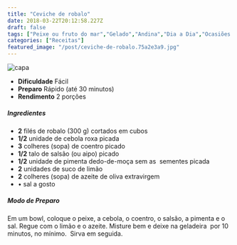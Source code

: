 ```yaml
---
title: "Ceviche de robalo"
date: 2018-03-22T20:12:58.227Z
draft: false
tags: ["Peixe ou fruto do mar","Gelado","Andina","Dia a Dia","Ocasiões Especiais","Leve e Saudável","Alimentação saudável","receita saudável"]
categories: ["Receitas"]
featured_image: "/post/ceviche-de-robalo.75a2e3a9.jpg"
---
```


![capa](/post/ceviche-de-robalo.75a2e3a9.jpg)

*   **Dificuldade** Fácil
*   **Preparo** Rápido (até 30 minutos)
*   **Rendimento** 2 porções

##### Ingredientes

*   **2** filés de robalo (300 g) cortados em cubos
*   **1/2** unidade de cebola roxa picada
*   **3** colheres (sopa) de coentro picado
*   **1/2** talo de salsão (ou aipo) picado
*   **1/2** unidade de pimenta dedo-de-moça sem as  sementes picada
*   **2** unidades de suco de limão
*   **2** colheres (sopa) de azeite de oliva extravirgem  
*   • sal a gosto

##### Modo de Preparo

Em um bowl, coloque o peixe, a cebola, o coentro, o salsão, a pimenta e o sal. Regue com o limão e o azeite. Misture bem e deixe na geladeira  por 10 minutos, no mínimo.  Sirva em seguida.
